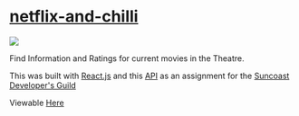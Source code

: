# [netflix-and-chilli](https://netflixandchilli-phil.netlify.com/) 
![](netflicandchilli.gif)

Find Information and Ratings for current movies in the Theatre.

This was built with [React.js](https://reactjs.org/) and this [API](https://www.themoviedb.org/) as an assignment for the [Suncoast Developer's Guild](https:suncoast.io/)

Viewable [Here](https://netflixandchilli-phil.netlify.com/) 
